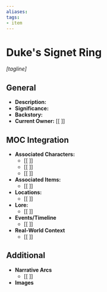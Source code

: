 ```yaml
---
aliases:
tags: 
- item
---
```

# Duke's Signet Ring
*[tagline]*

## General

- **Description:**
- **Significance:**
- **Backstory:**
- **Current Owner:** [[ ]]

## MOC Integration

- **Associated Characters:**
	- [[ ]]
	- [[ ]]
	- [[ ]]
- **Associated Items:**
	- [[ ]]
- **Locations:** 
	- [[ ]]
- **Lore:**
	- [[ ]]
- **Events/Timeline**
	- [[ ]]
- **Real-World Context**
	- [[ ]]

## Additional

- **Narrative Arcs**
	- [[ ]]
- **Images**